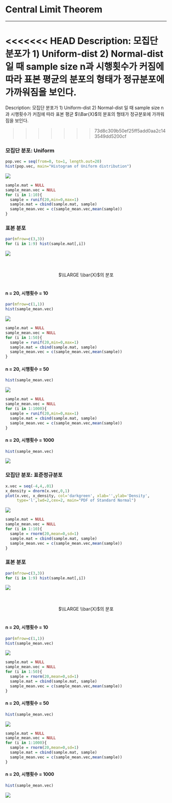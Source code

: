 Central Limit Theorem
================

------------------------------------------------------------------------

<<<<<<< HEAD
Description: 모집단 분포가 1) Uniform-dist 2) Normal-dist 일 때 sample size n과 시행횟수가 커짐에 따라 표본 평균의 분포의 형태가 정규분포에 가까워짐을 보인다.
=======
Description: 모집단 분포가 1) Uniform-dist 2) Normal-dist 일 때 sample size n과 시행횟수가 커짐에 따라 표본 평균 $\\Bar{X}$의 분포의 형태가 정규분포에 가까워짐을 보인다.
>>>>>>> 73d8c309b50ef25ff5add0aa2c143549dd5200cf

### 모집단 분포: Uniform

``` r
pop.vec = seq(from=0, to=1, length.out=20)
hist(pop.vec, main="Histogram of Uniform distribution")
```

![](Central_Limit_Theorem_files/figure-markdown_github/unnamed-chunk-1-1.png)

``` r
sample.mat = NULL
sample_mean.vec = NULL
for (i in 1:10){
  sample = runif(20,min=0,max=1)
  sample.mat = cbind(sample.mat, sample)
  sample_mean.vec = c(sample_mean.vec,mean(sample))
}
```

### 표본 분포

``` r
par(mfrow=c(3,3))
for (i in 1:9) hist(sample.mat[,i])
```

![](Central_Limit_Theorem_files/figure-markdown_github/unnamed-chunk-3-1.png) <br><br><br>
<center>
$\\LARGE \\bar{X}$의 분포
</center>
<br>

#### n = 20, 시행횟수 = 10

``` r
par(mfrow=c(1,1))
hist(sample_mean.vec)
```

![](Central_Limit_Theorem_files/figure-markdown_github/unnamed-chunk-4-1.png)

``` r
sample.mat = NULL
sample_mean.vec = NULL
for (i in 1:50){
  sample = runif(20,min=0,max=1)
  sample.mat = cbind(sample.mat, sample)
  sample_mean.vec = c(sample_mean.vec,mean(sample))
}
```

#### n = 20, 시행횟수 = 50

``` r
hist(sample_mean.vec)
```

![](Central_Limit_Theorem_files/figure-markdown_github/unnamed-chunk-6-1.png)

``` r
sample.mat = NULL
sample_mean.vec = NULL
for (i in 1:1000){
  sample = runif(20,min=0,max=1)
  sample.mat = cbind(sample.mat, sample)
  sample_mean.vec = c(sample_mean.vec,mean(sample))
}
```

#### n = 20, 시행횟수 = 1000

``` r
hist(sample_mean.vec)
```

![](Central_Limit_Theorem_files/figure-markdown_github/unnamed-chunk-8-1.png)

### 모집단 분포: 표준정규분포

``` r
x.vec = seq(-4,4,.01)
x_density = dnorm(x.vec,0,1)
plot(x.vec, x_density, col='darkgreen', xlab='',ylab='Density',
     type='l',lwd=2,cex=2, main="PDF of Standard Normal")
```

![](Central_Limit_Theorem_files/figure-markdown_github/unnamed-chunk-9-1.png)

``` r
sample.mat = NULL
sample_mean.vec = NULL
for (i in 1:10){
  sample = rnorm(20,mean=0,sd=1)
  sample.mat = cbind(sample.mat, sample)
  sample_mean.vec = c(sample_mean.vec,mean(sample))
}
```

### 표본 분포

``` r
par(mfrow=c(3,3))
for (i in 1:9) hist(sample.mat[,i])
```

![](Central_Limit_Theorem_files/figure-markdown_github/unnamed-chunk-11-1.png) <br><br><br>
<center>
$\\LARGE \\bar{X}$의 분포
</center>
<br>

#### n = 20, 시행횟수 = 10

``` r
par(mfrow=c(1,1))
hist(sample_mean.vec)
```

![](Central_Limit_Theorem_files/figure-markdown_github/unnamed-chunk-12-1.png)

``` r
sample.mat = NULL
sample_mean.vec = NULL
for (i in 1:50){
  sample = rnorm(20,mean=0,sd=1)
  sample.mat = cbind(sample.mat, sample)
  sample_mean.vec = c(sample_mean.vec,mean(sample))
}
```

#### n = 20, 시행횟수 = 50

``` r
hist(sample_mean.vec)
```

![](Central_Limit_Theorem_files/figure-markdown_github/unnamed-chunk-14-1.png)

``` r
sample.mat = NULL
sample_mean.vec = NULL
for (i in 1:1000){
  sample = rnorm(20,mean=0,sd=1)
  sample.mat = cbind(sample.mat, sample)
  sample_mean.vec = c(sample_mean.vec,mean(sample))
}
```

#### n = 20, 시행횟수 = 1000

``` r
hist(sample_mean.vec)
```

![](Central_Limit_Theorem_files/figure-markdown_github/unnamed-chunk-16-1.png)
